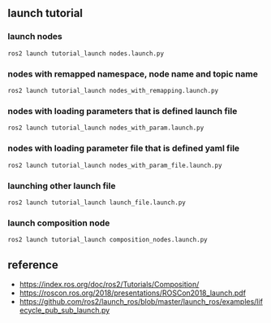 ## launch tutorial

### launch nodes
```
ros2 launch tutorial_launch nodes.launch.py
```

### nodes with remapped namespace, node name and topic name
```
ros2 launch tutorial_launch nodes_with_remapping.launch.py
```

### nodes with loading parameters that is defined launch file
```
ros2 launch tutorial_launch nodes_with_param.launch.py
```

### nodes with loading parameter file that is defined yaml file
```
ros2 launch tutorial_launch nodes_with_param_file.launch.py
```

### launching other launch file
```
ros2 launch tutorial_launch launch_file.launch.py
```

### launch composition node
```
ros2 launch tutorial_launch composition_nodes.launch.py
```


## reference
- https://index.ros.org/doc/ros2/Tutorials/Composition/
- https://roscon.ros.org/2018/presentations/ROSCon2018_launch.pdf
- https://github.com/ros2/launch_ros/blob/master/launch_ros/examples/lifecycle_pub_sub_launch.py
